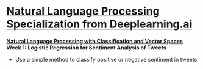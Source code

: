 # [Natural Language Processing Specialization from Deeplearning.ai](https://www.coursera.org/specializations/natural-language-processing)
 **[Natural Language Processing with Classification and Vector Spaces](https://www.coursera.org/learn/classification-vector-spaces-in-nlp)**
**Week 1: Logistic Regression for Sentiment Analysis of Tweets**

- Use a simple method to classify positive or negative sentiment in tweets
